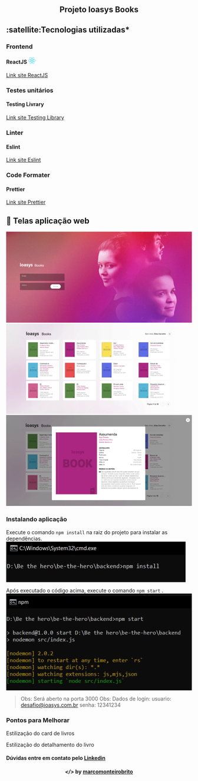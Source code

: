 <h2 align="center">Projeto Ioasys Books</h2>

<h2><strong>:satellite:Tecnologias utilizadas*</strong></h2>

<h3>Frontend</h3>
<h4>ReactJS <img src="readme/react.png" alt="react" height="18"> </h4>
<a href='https://pt-br.reactjs.org/'>Link site ReactJS</a>

<h3>Testes unitários</h3>
<h4>Testing Livrary </h4>
<a href='https://testing-library.com/'>Link site Testing Library</a>

<h3>Linter</h3>
<h4>Eslint </h4>
<a href='https://prettier.io/'>Link site Eslint</a>

<h3>Code Formater</h3>
<h4>Prettier </h4>
<a href='https://prettier.io/'>Link site Prettier</a>

## 🚀 Telas aplicação web

<p align="center">
	<img alt="" title="" src="readme/login.PNG">
	<img alt="" title="" src="readme/3.PNG">
	<img alt="" title="" src="readme/2.PNG">
</p>

### Instalando aplicação

Execute o comando `npm install` na raiz do projeto para instalar as dependências.
<img align="center" alt="npminstall" src="readme/npmInstall.PNG">

Após executado o código acima, execute o comando `npm start` .
<img align="center" alt="npmstart" src="readme/npmStart.PNG">

> Obs: Será aberto na porta 3000
> Obs: Dados de login: usuario: desafio@ioasys.com.br senha: 12341234

### Pontos para Melhorar

<p>Estilização do card de livros</p>
<p>Estilização do detalhamento do livro</p>

<h4>Dúvidas entre em contato pelo <a href="https://www.linkedin.com/in/marco-antonio-monteiro-de-brito-541ba0144/" target="_blank">Linkedin</a> </h4>

<h4 align="center"> <em>&lt;/&gt;</em> by <a href="https://github.com/marcomonteirobrito" target="_blank">marcomonteirobrito</a> </h4>
